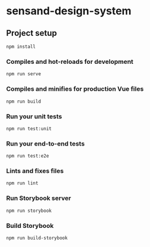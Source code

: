 # sensand-design-system

## Project setup

```
npm install
```

### Compiles and hot-reloads for development

```
npm run serve
```

### Compiles and minifies for production Vue files

```
npm run build
```

### Run your unit tests

```
npm run test:unit
```

### Run your end-to-end tests

```
npm run test:e2e
```

### Lints and fixes files

```
npm run lint
```

### Run Storybook server

```
npm run storybook
```

### Build Storybook

```
npm run build-storybook
```
